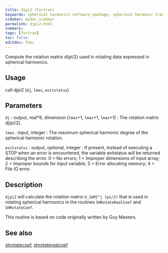 ```yaml
---
title: djpi2 (Fortran)
keywords: spherical harmonics software package, spherical harmonic transform, legendre functions, multitaper spectral analysis, fortran, Python, gravity, magnetic field
sidebar: mydoc_sidebar
permalink: djpi2.html
summary:
tags: [fortran]
toc: false
editdoc: fdoc
---
```


Compute the rotation matrix d(pi/2) used in rotating data expressed in spherical harmonics.

## Usage

call djpi2 (`dj`, `lmax`, `exitstatus`)

## Parameters

`dj` : output, real\*8, dimension (`lmax`+1, `lmax`+1, `lmax`+1)
:   The rotation matrix dj(pi/2).

`lmax` : input, integer
:   The maximum spherical harmonic degree of the spherical harmonic rotation.

`exitstatus` : output, optional, integer
:   If present, instead of executing a STOP when an error is encountered, the variable exitstatus will be returned describing the error. 0 = No errors; 1 = Improper dimensions of input array; 2 = Improper bounds for input variable; 3 = Error allocating memory; 4 = File IO error.

## Description

`djpi2` will calculate the rotation matrix `d_{mM}^j (pi/2)` that is used in rotating spherical harmonics in the routines `SHRotateRealCoef` and `SHRotateCoef`.

This routine is based on code originally written by Guy Masters.

## See also

[shrotatecoef](shrotatecoef.html), [shrotaterealcoef](shrotaterealcoef.html)

